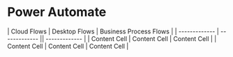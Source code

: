 # Power Automate


| Cloud Flows  | Desktop Flows | Business Process Flows | 
| ------------- | ------------- || ------------- |
| Content Cell  | Content Cell  | Content Cell  |
| Content Cell  | Content Cell  | Content Cell  |
